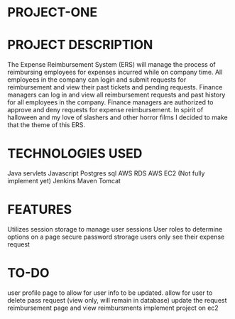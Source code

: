 # PROJECT-ONE
# PROJECT DESCRIPTION
The Expense Reimbursement System (ERS) will manage the process of reimbursing employees for expenses incurred while on company time. All employees in the company can login and submit requests for reimbursement and view their past tickets and pending requests. Finance managers can log in and view all reimbursement requests and past history for all employees in the company. Finance managers are authorized to approve and deny requests for expense reimbursement.
In spirit of halloween and my love of slashers and other horror films I decided to make that the theme of this ERS.

# TECHNOLOGIES USED
Java servlets
Javascript
Postgres sql
AWS RDS
AWS EC2 (Not fully implement yet)
Jenkins
Maven
Tomcat

# FEATURES
Utilizes session storage to manage user sessions
User roles to determine options on a page
secure password strorage
users only see their expense request

# TO-DO
user profile page to allow for user info to be updated.
allow for user to delete pass request (view only, will remain in database)
update the request reimbursement page and view reimbursments
implement project on ec2

